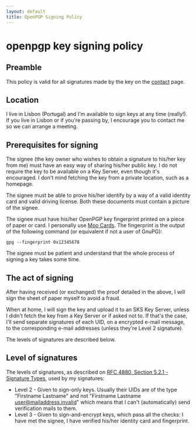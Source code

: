 ```yaml
---
layout: default
title: OpenPGP Signing Policy
---
```


# openpgp key signing policy

## Preamble
This policy is valid for all signatures made by the key on the [contact](contact.html) page.


## Location
I live in Lisbon (Portugal) and I'm available to sign keys at any time (really!). If you live in Lisbon or if you're passing by, I encourage you to contact me so we can arrange a meeting.


## Prerequisites for signing
The signee (the key owner who wishes to obtain a signature to his/her key from me) must have an easy way of sharing his/her public key. I do not require the key to be available on a Key Server, even though it's encouraged. I don't mind fetching the key from a private location, such as a homepage.

The signee must be able to prove his/her identify by a way of a valid identity card and valid driving license. Both these documents must contain a picture of the signee.

The signee must have his/her OpenPGP key fingerprint printed on a piece of paper or card. I personally use [Moo Cards](http://moo.com/). The fingerprint is the output of the following command (or equivalent if not a user of GnuPG):

```
gpg --fingerprint 0x12345678
```

The signee must be patient and understand that the whole process of signing a key takes some time.

## The act of signing
After having received (or exchanged) the proof detailed in the above, I will sign the sheet of paper myself to avoid a fraud.

When at home, I will sign the key and upload it to an SKS Key Server, unless I didn't fetch the key from a Key Server or if asked not to. If that's the case, I'll send separate signatures of each UID, on a encrypted e-mail message, to the corresponding e-mail addresses (unless they're Level 2 signature).

The levels of signatures are described below.

## Level of signatures

The levels of signatures, as described on [RFC 4880, Section 5.2.1 - Signature Types](http://tools.ietf.org/html/rfc4880#section-5.2.1), used by my signatures:

* Level 2 - Given to sign-only keys. Usually their UIDs are of the type "Firstname Lastname" and not "Firstname Lastname <user@mailaddress.invalid>" which means that I can't (automatically) send verification mails to them.
* Level 3 - Given to sign-and-encrypt keys, which pass all the checks: I have met the signee, I have verified his/her identity card and fingerprint.
